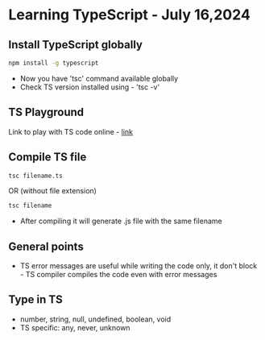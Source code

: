 # Learning TypeScript - July 16,2024

## Install TypeScript globally 

```bash
npm install -g typescript
```
- Now you have 'tsc' command available globally
- Check TS version installed using - 'tsc -v'

## TS Playground
Link to play with TS code online - [link](https://www.typescriptlang.org/play/)

## Compile TS file
```bash
tsc filename.ts
```
OR (without file extension)
```bash
tsc filename
```
- After compiling it will generate .js file with the same filename


## General points
- TS error messages are useful while writing the code only, it don't block - TS compiler compiles the code even with error messages

## Type in TS
- number, string, null, undefined, boolean, void
- TS specific: any, never, unknown
